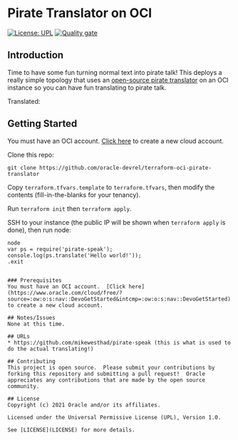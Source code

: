 # Pirate Translator on OCI

[![License: UPL](https://img.shields.io/badge/license-UPL-green)](https://img.shields.io/badge/license-UPL-green) [![Quality gate](https://sonarcloud.io/api/project_badges/quality_gate?project=oracle-devrel_terraform-oci-pirate-translator)](https://sonarcloud.io/dashboard?id=oracle-devrel_terraform-oci-pirate-translator)

## Introduction
Time to have some fun turning normal text into pirate talk!  This deploys a really simple topology that uses an [open-source pirate translator](https://github.com/mikewesthad/pirate-speak) on an OCI instance so you can have fun translating to pirate talk.

Translated:



## Getting Started
You must have an OCI account.  [Click here](https://www.oracle.com/cloud/free/?source=:ow:o:s:nav::DevoGetStarted&intcmp=:ow:o:s:nav::DevoGetStarted) to create a new cloud account.

Clone this repo:

```
git clone https://github.com/oracle-devrel/terraform-oci-pirate-translator
```

Copy `terraform.tfvars.template` to `terraform.tfvars`, then modify the contents (fill-in-the-blanks for your tenancy).

Run `terraform init` then `terraform apply`.

SSH to your instance (the public IP will be shown when `terraform apply` is done), then run node:

```
node
var ps = require('pirate-speak');
console.log(ps.translate('Hello world!'));
.exit


### Prerequisites
You must have an OCI account.  [Click here](https://www.oracle.com/cloud/free/?source=:ow:o:s:nav::DevoGetStarted&intcmp=:ow:o:s:nav::DevoGetStarted) to create a new cloud account.

## Notes/Issues
None at this time.

## URLs
* https://github.com/mikewesthad/pirate-speak (this is what is used to do the actual translating!)

## Contributing
This project is open source.  Please submit your contributions by forking this repository and submitting a pull request!  Oracle appreciates any contributions that are made by the open source community.

## License
Copyright (c) 2021 Oracle and/or its affiliates.

Licensed under the Universal Permissive License (UPL), Version 1.0.

See [LICENSE](LICENSE) for more details.
